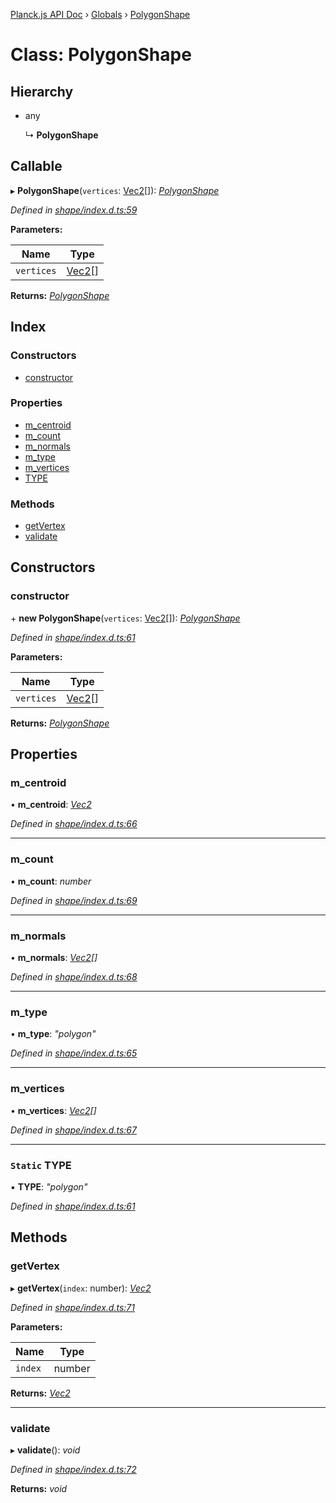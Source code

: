 [Planck.js API Doc](../README.md) › [Globals](../globals.md) › [PolygonShape](polygonshape.md)

# Class: PolygonShape

## Hierarchy

* any

  ↳ **PolygonShape**

## Callable

▸ **PolygonShape**(`vertices`: [Vec2](vec2.md)[]): *[PolygonShape](polygonshape.md)*

*Defined in [shape/index.d.ts:59](https://github.com/shakiba/planck.js/blob/9a1fbe4/lib/shape/index.d.ts#L59)*

**Parameters:**

Name | Type |
------ | ------ |
`vertices` | [Vec2](vec2.md)[] |

**Returns:** *[PolygonShape](polygonshape.md)*

## Index

### Constructors

* [constructor](polygonshape.md#constructor)

### Properties

* [m_centroid](polygonshape.md#m_centroid)
* [m_count](polygonshape.md#m_count)
* [m_normals](polygonshape.md#m_normals)
* [m_type](polygonshape.md#m_type)
* [m_vertices](polygonshape.md#m_vertices)
* [TYPE](polygonshape.md#static-type)

### Methods

* [getVertex](polygonshape.md#getvertex)
* [validate](polygonshape.md#validate)

## Constructors

###  constructor

\+ **new PolygonShape**(`vertices`: [Vec2](vec2.md)[]): *[PolygonShape](polygonshape.md)*

*Defined in [shape/index.d.ts:61](https://github.com/shakiba/planck.js/blob/9a1fbe4/lib/shape/index.d.ts#L61)*

**Parameters:**

Name | Type |
------ | ------ |
`vertices` | [Vec2](vec2.md)[] |

**Returns:** *[PolygonShape](polygonshape.md)*

## Properties

###  m_centroid

• **m_centroid**: *[Vec2](vec2.md)*

*Defined in [shape/index.d.ts:66](https://github.com/shakiba/planck.js/blob/9a1fbe4/lib/shape/index.d.ts#L66)*

___

###  m_count

• **m_count**: *number*

*Defined in [shape/index.d.ts:69](https://github.com/shakiba/planck.js/blob/9a1fbe4/lib/shape/index.d.ts#L69)*

___

###  m_normals

• **m_normals**: *[Vec2](vec2.md)[]*

*Defined in [shape/index.d.ts:68](https://github.com/shakiba/planck.js/blob/9a1fbe4/lib/shape/index.d.ts#L68)*

___

###  m_type

• **m_type**: *"polygon"*

*Defined in [shape/index.d.ts:65](https://github.com/shakiba/planck.js/blob/9a1fbe4/lib/shape/index.d.ts#L65)*

___

###  m_vertices

• **m_vertices**: *[Vec2](vec2.md)[]*

*Defined in [shape/index.d.ts:67](https://github.com/shakiba/planck.js/blob/9a1fbe4/lib/shape/index.d.ts#L67)*

___

### `Static` TYPE

▪ **TYPE**: *"polygon"*

*Defined in [shape/index.d.ts:61](https://github.com/shakiba/planck.js/blob/9a1fbe4/lib/shape/index.d.ts#L61)*

## Methods

###  getVertex

▸ **getVertex**(`index`: number): *[Vec2](vec2.md)*

*Defined in [shape/index.d.ts:71](https://github.com/shakiba/planck.js/blob/9a1fbe4/lib/shape/index.d.ts#L71)*

**Parameters:**

Name | Type |
------ | ------ |
`index` | number |

**Returns:** *[Vec2](vec2.md)*

___

###  validate

▸ **validate**(): *void*

*Defined in [shape/index.d.ts:72](https://github.com/shakiba/planck.js/blob/9a1fbe4/lib/shape/index.d.ts#L72)*

**Returns:** *void*
